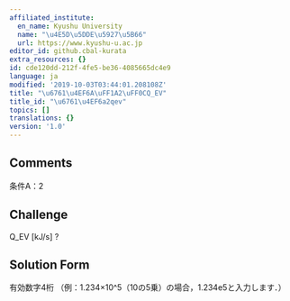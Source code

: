 ```yaml
---
affiliated_institute:
  en_name: Kyushu University
  name: "\u4E5D\u5DDE\u5927\u5B66"
  url: https://www.kyushu-u.ac.jp
editor_id: github.cbal-kurata
extra_resources: {}
id: cde120dd-212f-4fe5-be36-4085665dc4e9
language: ja
modified: '2019-10-03T03:44:01.208108Z'
title: "\u6761\u4EF6A\uFF1A2\uFF0CQ_EV"
title_id: "\u6761\u4EF6a2qev"
topics: []
translations: {}
version: '1.0'
---
```


## Comments
条件A：2

## Challenge
Q_EV [kJ/s] ?

## Solution Form
有効数字4桁
（例：1.234×10^5（10の5乗）の場合，1.234e5と入力します．）




